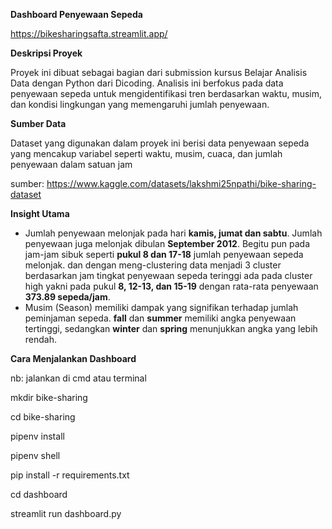 **Dashboard Penyewaan Sepeda**

https://bikesharingsafta.streamlit.app/

**Deskripsi Proyek**

Proyek ini dibuat sebagai bagian dari submission kursus Belajar Analisis Data dengan Python dari Dicoding. Analisis ini berfokus pada data penyewaan sepeda untuk mengidentifikasi tren berdasarkan waktu, musim, dan kondisi lingkungan yang memengaruhi jumlah penyewaan.  


 **Sumber Data** 

Dataset yang digunakan dalam proyek ini berisi data penyewaan sepeda yang mencakup variabel seperti waktu, musim, cuaca, dan jumlah penyewaan dalam satuan jam

sumber: https://www.kaggle.com/datasets/lakshmi25npathi/bike-sharing-dataset 

**Insight Utama**  

- Jumlah penyewaan melonjak pada hari **kamis, jumat dan sabtu**. Jumlah penyewaan juga melonjak dibulan **September 2012**. Begitu pun pada jam-jam sibuk seperti **pukul 8 dan 17-18** jumlah penyewaan sepeda melonjak. dan dengan meng-clustering data menjadi 3 cluster berdasarkan jam tingkat penyewaan sepeda teringgi ada pada cluster high yakni pada pukul **8, 12-13, dan 15-19** dengan rata-rata penyewaan **373.89 sepeda/jam**.
- Musim (Season) memiliki dampak yang signifikan terhadap jumlah peminjaman sepeda. **fall** dan **summer** memiliki angka penyewaan tertinggi, sedangkan **winter** dan **spring** menunjukkan angka yang lebih rendah. 

**Cara Menjalankan Dashboard**

nb: jalankan di cmd atau terminal

mkdir bike-sharing

cd bike-sharing

pipenv install

pipenv shell

pip install -r requirements.txt

cd dashboard 

streamlit run dashboard.py

